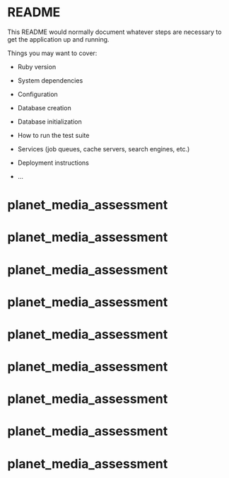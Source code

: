 # README

This README would normally document whatever steps are necessary to get the
application up and running.

Things you may want to cover:

* Ruby version

* System dependencies

* Configuration

* Database creation

* Database initialization

* How to run the test suite

* Services (job queues, cache servers, search engines, etc.)

* Deployment instructions

* ...
# planet_media_assessment
# planet_media_assessment
# planet_media_assessment
# planet_media_assessment
# planet_media_assessment
# planet_media_assessment
# planet_media_assessment
# planet_media_assessment
# planet_media_assessment
